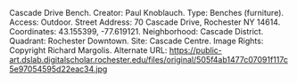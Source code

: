 Cascade Drive Bench. Creator: Paul Knoblauch. Type: Benches (furniture). Access: Outdoor. Street Address: 70 Cascade Drive, Rochester NY 14614. Coordinates: 43.155399, -77.619121. Neighborhood: Cascade District. Quadrant: Rochester Downtown. Site: Cascade Centre. Image Rights: Copyright Richard Margolis. Alternate URL: https://public-art.dslab.digitalscholar.rochester.edu/files/original/505f4ab1477c07091f117c5e97054595d22eac34.jpg

